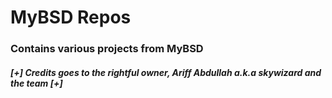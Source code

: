 # MyBSD Repos

### Contains various projects from MyBSD

##### [+] Credits goes to the rightful owner, Ariff Abdullah a.k.a skywizard and the team [+]
